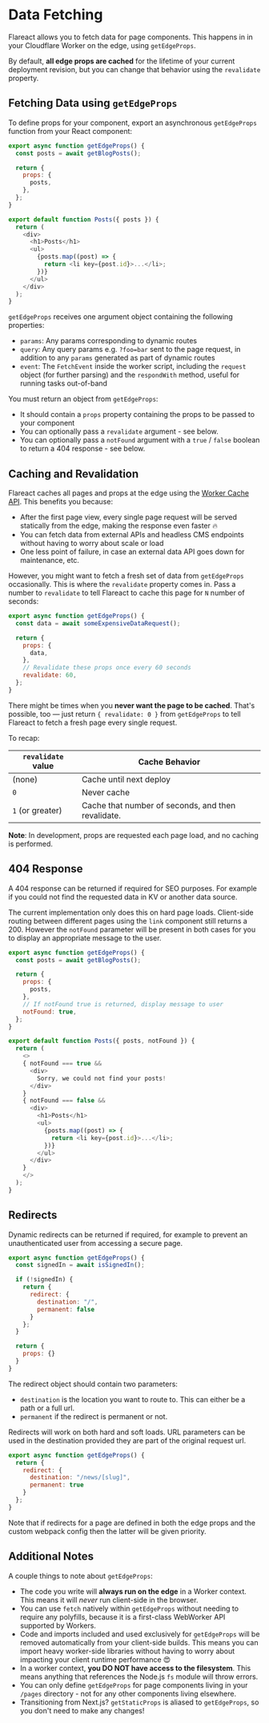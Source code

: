 # Data Fetching

Flareact allows you to fetch data for page components. This happens in in your Cloudflare Worker on the edge, using `getEdgeProps`.

By default, **all edge props are cached** for the lifetime of your current deployment revision, but you can change that behavior using the `revalidate` property.

## Fetching Data using `getEdgeProps`

To define props for your component, export an asynchronous `getEdgeProps` function from your React component:

```js
export async function getEdgeProps() {
  const posts = await getBlogPosts();

  return {
    props: {
      posts,
    },
  };
}

export default function Posts({ posts }) {
  return (
    <div>
      <h1>Posts</h1>
      <ul>
        {posts.map((post) => {
          return <li key={post.id}>...</li>;
        })}
      </ul>
    </div>
  );
}
```

`getEdgeProps` receives one argument object containing the following properties:

- `params`: Any params corresponding to dynamic routes
- `query`: Any query params e.g. `?foo=bar` sent to the page request, in addition to any `params` generated as part of dynamic routes
- `event`: The `FetchEvent` inside the worker script, including the `request` object (for further parsing) and the `respondWith` method, useful for running tasks out-of-band

You must return an object from `getEdgeProps`:

- It should contain a `props` property containing the props to be passed to your component
- You can optionally pass a `revalidate` argument - see below.
- You can optionally pass a `notFound` argument with a `true` / `false` boolean to return a 404 response - see below.

## Caching and Revalidation

Flareact caches all pages and props at the edge using the [Worker Cache API](https://developers.cloudflare.com/workers/reference/apis/cache/). This benefits you because:

- After the first page view, every single page request will be served statically from the edge, making the response even faster 🔥
- You can fetch data from external APIs and headless CMS endpoints without having to worry about scale or load
- One less point of failure, in case an external data API goes down for maintenance, etc.

However, you might want to fetch a fresh set of data from `getEdgeProps` occasionally. This is where the `revalidate` property comes in. Pass a number to `revalidate` to tell Flareact to cache this page for `N` number of seconds:

```js
export async function getEdgeProps() {
  const data = await someExpensiveDataRequest();

  return {
    props: {
      data,
    },
    // Revalidate these props once every 60 seconds
    revalidate: 60,
  };
}
```

There might be times when you **never want the page to be cached**. That's possible, too — just return `{ revalidate: 0 }` from `getEdgeProps` to tell Flareact to fetch a fresh page every single request.

To recap:

| `revalidate` value | Cache Behavior                                     |
| ------------------ | -------------------------------------------------- |
| (none)             | Cache until next deploy                            |
| `0`                | Never cache                                        |
| `1` (or greater)   | Cache that number of seconds, and then revalidate. |

**Note**: In development, props are requested each page load, and no caching is performed.

## 404 Response

A 404 response can be returned if required for SEO purposes. For example if you could not find the requested data in KV or another data source.

The current implementation only does this on hard page loads. Client-side routing between different pages using the `link` component still returns a 200. However the `notFound` parameter will be present in both cases for you to display an appropriate message to the user.

```js
export async function getEdgeProps() {
  const posts = await getBlogPosts();

  return {
    props: {
      posts,
    },
    // If notFound true is returned, display message to user
    notFound: true,
  };
}

export default function Posts({ posts, notFound }) {
  return (
    <>
    { notFound === true &&
      <div>
        Sorry, we could not find your posts!
      </div>
    }
    { notFound === false &&
      <div>
        <h1>Posts</h1>
        <ul>
          {posts.map((post) => {
            return <li key={post.id}>...</li>;
          })}
        </ul>
      </div>
    }
    </>
  );
}
```

## Redirects

Dynamic redirects can be returned if required, for example to prevent an unauthenticated user from accessing a secure page.

```js
export async function getEdgeProps() {
  const signedIn = await isSignedIn();

  if (!signedIn) {
    return {
      redirect: {
        destination: "/",
        permanent: false
      }
    };
  }

  return {
    props: {}
  }
}
```

The redirect object should contain two parameters:

- `destination` is the location you want to route to. This can either be a path or a full url.
- `permanent` if the redirect is permanent or not.

Redirects will work on both hard and soft loads. URL parameters can be used in the destination provided they are part of the original request url.

```js
export async function getEdgeProps() {
  return {
    redirect: {
      destination: "/news/[slug]",
      permanent: true
    }
  };
}
```

Note that if redirects for a page are defined in both the edge props and the custom webpack config then the latter will be given priority.

## Additional Notes

A couple things to note about `getEdgeProps`:

- The code you write will **always run on the edge** in a Worker context. This means it will _never_ run client-side in the browser.
- You can use `fetch` natively within `getEdgeProps` without needing to require any polyfills, because it is a first-class WebWorker API supported by Workers.
- Code and imports included and used exclusively for `getEdgeProps` will be removed automatically from your client-side builds. This means you can import heavy worker-side libraries without having to worry about impacting your client runtime performance 😍
- In a worker context, **you DO NOT have access to the filesystem**. This means anything that references the Node.js `fs` module will throw errors.
- You can only define `getEdgeProps` for page components living in your `/pages` directory - not for any other components living elsewhere.
- Transitioning from Next.js? `getStaticProps` is aliased to `getEdgeProps`, so you don't need to make any changes!